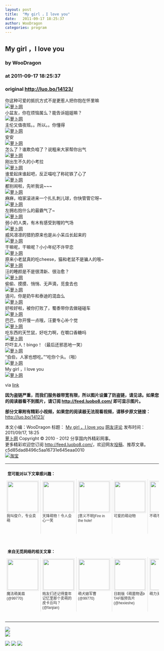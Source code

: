 ```yaml
---
layout: post
title:  "My girl ，I love you"
date:   2011-09-17 18:25:37
author: WooDragon
categories: program
---
```


## My girl ，I love you
### by WooDragon
### at 2011-09-17 18:25:37
### original <http://luo.bo/14123/>

<p>你这种可爱的抵抗方式不是更惹人把你抱在怀里嘛<br> <a title="萝卜网" href="http://dulei.si/files/2011/09/17/ea61fabbb39a6f91a90e8eeda32325b4.jpg"><img src="http://dulei.si/files/2011/09/17/ea61fabbb39a6f91a90e8eeda32325b4.jpg" alt="萝卜网" border="0"></a><br> 小盆友，你在烦恼属么？能告诉姐姐嘛？<br> <a title="萝卜网" href="http://dulei.si/files/2011/09/17/62c0c4aaf45be36f422beafac97b215a.jpg"><img src="http://dulei.si/files/2011/09/17/62c0c4aaf45be36f422beafac97b215a.jpg" alt="萝卜网" border="0"></a><br> 主伦又值夜班。。所以。。你懂得<br> <a title="萝卜网" href="http://dulei.si/files/2011/09/17/f288eb063d2971abab39bc181f11ca59.jpg"><img src="http://dulei.si/files/2011/09/17/f288eb063d2971abab39bc181f11ca59.jpg" alt="萝卜网" border="0"></a><br> 安安<br> <a title="萝卜网" href="http://dulei.si/files/2011/09/17/ad26293ed4d32d7888d064cfeb9cc64f.jpg"><img src="http://dulei.si/files/2011/09/17/ad26293ed4d32d7888d064cfeb9cc64f.jpg" alt="萝卜网" border="0"></a><br> 怎么了？谁欺负咱了？说粗来大家帮你出气<br> <a title="萝卜网" href="http://dulei.si/files/2011/09/17/b87add9450e2fdd197b23dc2f005750d.jpg"><img src="http://dulei.si/files/2011/09/17/b87add9450e2fdd197b23dc2f005750d.jpg" alt="萝卜网" border="0"></a><br> 刚出生不久的小考拉<br> <a title="萝卜网" href="http://dulei.si/files/2011/09/17/57e935d6b0b6362ebb3c0c84dcdd2c44.jpg"><img src="http://dulei.si/files/2011/09/17/57e935d6b0b6362ebb3c0c84dcdd2c44.jpg" alt="萝卜网" border="0"></a><br> 谁爱起床谁起吧，反正喵吃了称砣铁了心了<br> <a title="萝卜网" href="http://dulei.si/files/2011/09/17/69bd24246bf8869c767e1163b3b24c01.jpg"><img src="http://dulei.si/files/2011/09/17/69bd24246bf8869c767e1163b3b24c01.jpg" alt="萝卜网" border="0"></a><br> 都别闹啦，先听我说~~~<br> <a title="萝卜网" href="http://dulei.si/files/2011/09/17/3ff10eb344c8c93bae600b38a9979df9.jpg"><img src="http://dulei.si/files/2011/09/17/3ff10eb344c8c93bae600b38a9979df9.jpg" alt="萝卜网" border="0"></a><br> 麻麻，咱家滚进来一个扎扎刺儿球，你快管管它呀~<br> <a title="萝卜网" href="http://dulei.si/files/2011/09/17/904b04f3177a788afc0d63b8d4dd7cfc.jpg"><img src="http://dulei.si/files/2011/09/17/904b04f3177a788afc0d63b8d4dd7cfc.jpg" alt="萝卜网" border="0"></a><br> 左拥右抱什么的最霸气了~<br> <a title="萝卜网" href="http://dulei.si/files/2011/09/17/4115580d13933f70b9f918d642f30a10.jpg"><img src="http://dulei.si/files/2011/09/17/4115580d13933f70b9f918d642f30a10.jpg" alt="萝卜网" border="0"></a><br> 弱小的人类，有木有感受到喔的气场<br> <a title="萝卜网" href="http://dulei.si/files/2011/09/17/7bc2fa89e82a94bbf1bfa16645e6ca83.jpg"><img src="http://dulei.si/files/2011/09/17/7bc2fa89e82a94bbf1bfa16645e6ca83.jpg" alt="萝卜网" border="0"></a><br> 威风凛凛的猎豹原来也是从小呆瓜长起来的<br> <a title="萝卜网" href="http://dulei.si/files/2011/09/17/1b7c350a002ca49293f8093afb832f87.jpg"><img src="http://dulei.si/files/2011/09/17/1b7c350a002ca49293f8093afb832f87.jpg" alt="萝卜网" border="0"></a><br> 干嘛呢，干嘛呢？小小年纪不许早恋<br> <a title="萝卜网" href="http://dulei.si/files/2011/09/17/829b10ff29dd9ec6c4de2b0aa32619af.jpg"><img src="http://dulei.si/files/2011/09/17/829b10ff29dd9ec6c4de2b0aa32619af.jpg" alt="萝卜网" border="0"></a><br> 原来小老鼠真的吃cheese，猫和老鼠不是骗人的哦~<br> <a title="萝卜网" href="http://dulei.si/files/2011/09/17/5e90327926054c0c03e9a7299fc85689.jpg"><img src="http://dulei.si/files/2011/09/17/5e90327926054c0c03e9a7299fc85689.jpg" alt="萝卜网" border="0"></a><br> 汪的睡颜是不是很清新、很治愈？<br> <a title="萝卜网" href="http://dulei.si/files/2011/09/17/553eb72e73e784db2781ec6b6b20ce94.jpg"><img src="http://dulei.si/files/2011/09/17/553eb72e73e784db2781ec6b6b20ce94.jpg" alt="萝卜网" border="0"></a><br> 偷偷、摸摸、悄悄、无声滴，觅食去也<br> <a title="萝卜网" href="http://dulei.si/files/2011/09/17/b8a148b745192b94534d6f8e39071479.jpg"><img src="http://dulei.si/files/2011/09/17/b8a148b745192b94534d6f8e39071479.jpg" alt="萝卜网" border="0"></a><br> 请问，你是奶牛和泰迪的混血么<br> <a title="萝卜网" href="http://dulei.si/files/2011/09/17/76e25c68ccbdaaef5b002e5613d1e66e.jpg"><img src="http://dulei.si/files/2011/09/17/76e25c68ccbdaaef5b002e5613d1e66e.jpg" alt="萝卜网" border="0"></a><br> 好啦好啦，被你打败了，蜀黍带你去做碰碰车<br> <a title="萝卜网" href="http://dulei.si/files/2011/09/17/ea1c37b4a9d28ae3743dd7f01adad083.jpg"><img src="http://dulei.si/files/2011/09/17/ea1c37b4a9d28ae3743dd7f01adad083.jpg" alt="萝卜网" border="0"></a><br> 巴巴，你开慢一点哦，汪要专心补个觉<br> <a title="萝卜网" href="http://dulei.si/files/2011/09/17/4606442ad84daacaeb0a6f6b91d2eee2.jpg"><img src="http://dulei.si/files/2011/09/17/4606442ad84daacaeb0a6f6b91d2eee2.jpg" alt="萝卜网" border="0"></a><br> 吃东西的天竺鼠，好吃力啊，在嚼口香糖吗<br> <a title="萝卜网" href="http://dulei.si/files/2011/09/17/142787f318424fd85c42803e7ab511d7.gif"><img src="http://dulei.si/files/2011/09/17/142787f318424fd85c42803e7ab511d7.gif" alt="萝卜网" border="0"></a><br> 吓吓主人！bingo！（最后还邪恶地一笑）<br> <a title="萝卜网" href="http://dulei.si/files/2011/09/17/ff46545a17815c9d645b9c15a0a10a2b.gif"><img src="http://dulei.si/files/2011/09/17/ff46545a17815c9d645b9c15a0a10a2b.gif" alt="萝卜网" border="0"></a><br> “伯伯，人家也想吃。”“吃你个头。（啪）<br> <a title="萝卜网" href="http://dulei.si/files/2011/09/17/e43838c7c9714a3bedc4eb1735a59242.gif"><img src="http://dulei.si/files/2011/09/17/e43838c7c9714a3bedc4eb1735a59242.gif" alt="萝卜网" border="0"></a><br> My girl ，I love you<br> <a title="萝卜网" href="http://dulei.si/files/2011/09/17/5072c20b9d296ba0117eacb244e409c9.jpg"><img src="http://dulei.si/files/2011/09/17/5072c20b9d296ba0117eacb244e409c9.jpg" alt="萝卜网" border="0"></a></p><p>via <a href="http://dzh.mop.com/ttq/20110830/0/F3357OI27839e2Fl.shtml">link</a></p><p><strong>因为盗链严重，而我们服务器带宽有限，所以图片设置了防盗链，请见谅。如果您的阅读器看不到图片，请订阅 <a href="http://feed.luobo8.com/">http://feed.luobo8.com/</a> 即可显示图片。</strong></p><p><strong>部分文章附有精彩小视频，如果您的阅读器无法观看视频，请移步原文链接：</strong> <a href="http://luo.bo/14123/" title="My girl ，I love you">http://luo.bo/14123/</a></p> 本文小编：WooDragon 标题： <a href="http://luo.bo/14123/" title="My girl ，I love you">My girl ，I love you</a> <a href="http://luo.bo/14123/#comments" title="to the comments">网友评论</a> 发布时间：2011/09/17, 18:25 <br> <a href="http://luo.bo/" title="萝卜网 - 人人都是艺术家">萝卜网</a> Copyright © 2010 - 2012 分享国内外精彩网事。<br> 更多精彩欢迎您订阅 <a href="http://feed.luobo8.com/">http://feed.luobo8.com/</a>，欢迎网友<a href="http://luo.bo/delivery/">投稿</a>、推荐文章。<br> c5d85dad8496c5aa16731e645eaa0010<br><a href="http://8.nf/1100" title="淘宝"><img src="http://dulei.si/files/2011/08/25/69cb3ea317a32c4e6143e665fdb20b14.300-250.jpg" alt="淘宝" border="0"></a><br><table cellspacing="0" cellpadding="3" border="0" style="clear:both"><tr><td colspan="5"><b><font size="-1" style="display:block!important;padding:20px 0 5px!important">您可能对以下文章感兴趣：</font></b></td></tr><tr><td width="106" valign="top" style="padding:5px!important;margin:0!important"> <a title="我叫俊介，专业卖萌" style="text-decoration:none!important" href="http://app.wumii.com/ext/redirect.htm?url=http%3A%2F%2Fluo.bo%2F14094%2F&amp;from=http%3A%2F%2Fluo.bo%2F14123%2F"> <img style="margin:0!important;padding:2px!important;border:1px solid #dddddd!important;width:100px!important;height:100px!important" src="http://static.wumii.com/site_images/2011/09/16/31400336.jpg" width="100px" height="100px"><br> <font size="-1" color="#333333" style="display:block!important;line-height:15px!important;width:106px!important;font:12px/15px arial!important;height:60px!important;margin:3px 0 0 0!important;padding:0!important;overflow:hidden!important">我叫俊介，专业卖萌</font> </a></td><td width="106" valign="top" style="padding:5px!important;margin:0!important;border-left:1px solid #dddddd!important"> <a title="天降萌物！令人会心一笑" style="text-decoration:none!important" href="http://app.wumii.com/ext/redirect.htm?url=http%3A%2F%2Fluo.bo%2F13732%2F&amp;from=http%3A%2F%2Fluo.bo%2F14123%2F"> <img style="margin:0!important;padding:2px!important;border:1px solid #dddddd!important;width:100px!important;height:100px!important" src="http://static.wumii.com/site_images/2011/09/10/29827420.jpg" width="100px" height="100px"><br> <font size="-1" color="#333333" style="display:block!important;line-height:15px!important;width:106px!important;font:12px/15px arial!important;height:60px!important;margin:3px 0 0 0!important;padding:0!important;overflow:hidden!important">天降萌物！令人会心一笑</font> </a></td><td width="106" valign="top" style="padding:5px!important;margin:0!important;border-left:1px solid #dddddd!important"> <a title="[意义不明]Fire in the hole!" style="text-decoration:none!important" href="http://app.wumii.com/ext/redirect.htm?url=http%3A%2F%2Fluo.bo%2F14090%2F&amp;from=http%3A%2F%2Fluo.bo%2F14123%2F"> <img style="margin:0!important;padding:2px!important;border:1px solid #dddddd!important;width:100px!important;height:100px!important" src="http://static.wumii.com/site_images/2011/09/16/31454016.jpg" width="100px" height="100px"><br> <font size="-1" color="#333333" style="display:block!important;line-height:15px!important;width:106px!important;font:12px/15px arial!important;height:60px!important;margin:3px 0 0 0!important;padding:0!important;overflow:hidden!important">[意义不明]Fire in the hole!</font> </a></td><td width="106" valign="top" style="padding:5px!important;margin:0!important;border-left:1px solid #dddddd!important"> <a title="可爱的萌动物" style="text-decoration:none!important" href="http://app.wumii.com/ext/redirect.htm?url=http%3A%2F%2Fluo.bo%2F13788%2F&amp;from=http%3A%2F%2Fluo.bo%2F14123%2F"> <img style="margin:0!important;padding:2px!important;border:1px solid #dddddd!important;width:100px!important;height:100px!important" src="http://static.wumii.com/site_images/2011/09/11/30210487.jpg" width="100px" height="100px"><br> <font size="-1" color="#333333" style="display:block!important;line-height:15px!important;width:106px!important;font:12px/15px arial!important;height:60px!important;margin:3px 0 0 0!important;padding:0!important;overflow:hidden!important">可爱的萌动物</font> </a></td><td width="106" valign="top" style="padding:5px!important;margin:0!important;border-left:1px solid #dddddd!important"> <a title="不萌不要钱！" style="text-decoration:none!important" href="http://app.wumii.com/ext/redirect.htm?url=http%3A%2F%2Fluo.bo%2F10662%2F&amp;from=http%3A%2F%2Fluo.bo%2F14123%2F"> <img style="margin:0!important;padding:2px!important;border:1px solid #dddddd!important;width:100px!important;height:100px!important" src="http://static.wumii.com/site_images/2011/07/05/16252665.jpg" width="100px" height="100px"><br> <font size="-1" color="#333333" style="display:block!important;line-height:15px!important;width:106px!important;font:12px/15px arial!important;height:60px!important;margin:3px 0 0 0!important;padding:0!important;overflow:hidden!important">不萌不要钱！</font> </a></td></tr> <td><br><tr><td colspan="5"><b><font size="-1" style="display:block!important;padding:20px 0 5px!important">来自无觅网络的相关文章：</font></b></td></tr><tr><td width="106" valign="top" style="padding:5px!important;margin:0!important"> <a title="魔法萌美眉" style="text-decoration:none!important" href="http://app.wumii.com/ext/redirect.htm?url=http%3A%2F%2Fmh.99770.cc%2Fcomic%2F8194%2F&amp;from=http%3A%2F%2Fluo.bo%2F14123%2F"> <img style="margin:0!important;padding:2px!important;border:1px solid #dddddd!important;width:100px!important;height:100px!important" src="http://static.wumii.com/site_images/2011/09/13/30593668.jpg" width="100px" height="100px"><br> <font size="-1" color="#333333" style="display:block!important;line-height:15px!important;width:106px!important;font:12px/15px arial!important;height:60px!important;margin:3px 0 0 0!important;padding:0!important;overflow:hidden!important">魔法萌美眉 (@99770)</font> </a></td><td width="106" valign="top" style="padding:5px!important;margin:0!important;border-left:1px solid #dddddd!important"> <a title="贱友们还记得童年记忆里那个卖萌的皮卡丘吗？" style="text-decoration:none!important" href="http://app.wumii.com/ext/redirect.htm?url=http%3A%2F%2Fwww.fanjian.net%2Fpost%2Ftongnian-pikaqiu.html&amp;from=http%3A%2F%2Fluo.bo%2F14123%2F"> <img style="margin:0!important;padding:2px!important;border:1px solid #dddddd!important;width:100px!important;height:100px!important" src="http://static.wumii.com/site_images/2011/09/13/30493476.jpg" width="100px" height="100px"><br> <font size="-1" color="#333333" style="display:block!important;line-height:15px!important;width:106px!important;font:12px/15px arial!important;height:60px!important;margin:3px 0 0 0!important;padding:0!important;overflow:hidden!important">贱友们还记得童年记忆里那个卖萌的皮卡丘吗？ (@fanjian)</font> </a></td><td width="106" valign="top" style="padding:5px!important;margin:0!important;border-left:1px solid #dddddd!important"> <a title="萌犬娘军曹" style="text-decoration:none!important" href="http://app.wumii.com/ext/redirect.htm?url=http%3A%2F%2Fmh.99770.cc%2Fcomic%2F6659%2F&amp;from=http%3A%2F%2Fluo.bo%2F14123%2F"> <img style="margin:0!important;padding:2px!important;border:1px solid #dddddd!important;width:100px!important;height:100px!important" src="http://static.wumii.com/site_images/2011/09/02/27370283.jpg" width="100px" height="100px"><br> <font size="-1" color="#333333" style="display:block!important;line-height:15px!important;width:106px!important;font:12px/15px arial!important;height:60px!important;margin:3px 0 0 0!important;padding:0!important;overflow:hidden!important">萌犬娘军曹 (@99770)</font> </a></td><td width="106" valign="top" style="padding:5px!important;margin:0!important;border-left:1px solid #dddddd!important"> <a title="日剧版《萌菌物语》TAF版预告片" style="text-decoration:none!important" href="http://app.wumii.com/ext/redirect.htm?url=http%3A%2F%2Fwww.hexieshe.com%2F626784%2F&amp;from=http%3A%2F%2Fluo.bo%2F14123%2F"> <img style="margin:0!important;padding:2px!important;border:1px solid #dddddd!important;width:100px!important;height:100px!important" src="http://static.wumii.com/site_images/2011/09/14/30965576.jpg" width="100px" height="100px"><br> <font size="-1" color="#333333" style="display:block!important;line-height:15px!important;width:106px!important;font:12px/15px arial!important;height:60px!important;margin:3px 0 0 0!important;padding:0!important;overflow:hidden!important">日剧版《萌菌物语》TAF版预告片 (@hexieshe)</font> </a></td><td width="106" valign="top" style="padding:5px!important;margin:0!important;border-left:1px solid #dddddd!important"> <a title="萌力无敌" style="text-decoration:none!important" href="http://app.wumii.com/ext/redirect.htm?url=http%3A%2F%2Fmh.99770.cc%2Fcomic%2F3467&amp;from=http%3A%2F%2Fluo.bo%2F14123%2F"> <img style="margin:0!important;padding:2px!important;border:1px solid #dddddd!important;width:100px!important;height:100px!important" src="http://static.wumii.com/site_images/2011/06/18/13049632.jpg" width="100px" height="100px"><br> <font size="-1" color="#333333" style="display:block!important;line-height:15px!important;width:106px!important;font:12px/15px arial!important;height:60px!important;margin:3px 0 0 0!important;padding:0!important;overflow:hidden!important">萌力无敌 (@99770)</font> </a></td></tr><tr><td colspan="5" align="right"> <a style="text-decoration:none!important" href="http://www.wumii.com/widget/relatedItems.htm" title="无觅相关文章插件"> <font size="-1" color="#bbbbbb" style="display:block!important;font-family:arial!important;padding:5px 0!important;font-size:12px!important;color:#bbb!important">无觅</font> </a></td></tr></td></table>
<p><a href="http://feedads.g.doubleclick.net/~a/v7SOHn5NQL-F77UsJuXCp5xCpnQ/0/da"><img src="http://feedads.g.doubleclick.net/~a/v7SOHn5NQL-F77UsJuXCp5xCpnQ/0/di" border="0" ismap></a><br>
<a href="http://feedads.g.doubleclick.net/~a/v7SOHn5NQL-F77UsJuXCp5xCpnQ/1/da"><img src="http://feedads.g.doubleclick.net/~a/v7SOHn5NQL-F77UsJuXCp5xCpnQ/1/di" border="0" ismap></a></p><div>
<a href="http://feeds.feedburner.com/~ff/tamd?a=hAmTJWsZN6Q:oLrrGdsuhUs:yIl2AUoC8zA"><img src="http://feeds.feedburner.com/~ff/tamd?d=yIl2AUoC8zA" border="0"></a> <a href="http://feeds.feedburner.com/~ff/tamd?a=hAmTJWsZN6Q:oLrrGdsuhUs:qj6IDK7rITs"><img src="http://feeds.feedburner.com/~ff/tamd?d=qj6IDK7rITs" border="0"></a> <a href="http://feeds.feedburner.com/~ff/tamd?a=hAmTJWsZN6Q:oLrrGdsuhUs:-BTjWOF_DHI"><img src="http://feeds.feedburner.com/~ff/tamd?i=hAmTJWsZN6Q:oLrrGdsuhUs:-BTjWOF_DHI" border="0"></a>
</div>